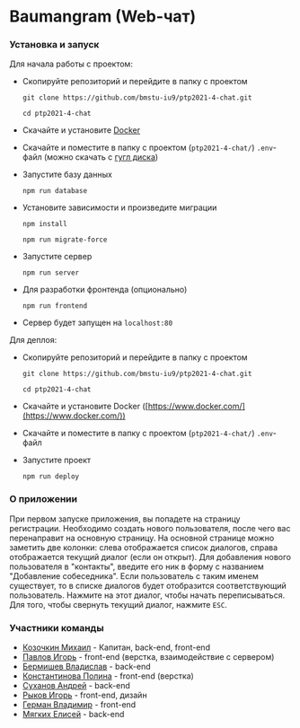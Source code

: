 # Baumangram (Web-чат)

### Установка и запуск

Для начала работы с проектом:

* Скопируйте репозиторий и перейдите в папку с проектом

  `git clone https://github.com/bmstu-iu9/ptp2021-4-chat.git`

  `cd ptp2021-4-chat`


* Скачайте и установите [Docker]([https://www.docker.com/](https://www.docker.com/))


* Скачайте и поместите в папку с проектом (`ptp2021-4-chat/`) `.env`-файл (можно скачать с [гугл диска](https://drive.google.com/file/d/1bzy6PjxmSbD6erIKdJJa3T5TXLMIM94i/view?usp=sharing))


* Запустите базу данных

  `npm run database`


* Установите зависимости и произведите миграции

  `npm install`

  `npm run migrate-force`


* Запустите сервер

  `npm run server`


* Для разработки фронтенда (опционально)

  `npm run frontend`

* Сервер будет запущен на `localhost:80`

Для деплоя:

* Скопируйте репозиторий и перейдите в папку с проектом

  `git clone https://github.com/bmstu-iu9/ptp2021-4-chat.git`

  `cd ptp2021-4-chat`


* Скачайте и установите Docker ([https://www.docker.com/](https://www.docker.com/))


* Скачайте и поместите в папку с проектом (`ptp2021-4-chat/`) `.env`-файл


* Запустите проект

  `npm run deploy`

### О приложении

При первом запуске приложения, вы попадете на страницу регистрации. Необходимо создать нового пользователя, после чего вас перенаправит на основную страницу.
На основной странице можно заметить две колонки: слева отображается список диалогов, справа отображается текущий диалог (если он открыт). Для добавления нового пользователя в "контакты", введите его ник в форму с названием "Добавление собеседника". Если пользователь с таким именем существует, то в списке диалогов будет отобразится соответствующий пользователь. Нажмите на этот диалог, чтобы начать переписываться. Для того, чтобы свернуть текущий диалог, нажмите `ESC`.

### Участники команды

* [Козочкин Михаил](https://github.com/postlog) - Капитан, back-end, front-end
* [Павлов Игорь](https://github.com/boomb0om) - front-end (верстка, взаимодействие с сервером) 
* [Бермишев Владислав](https://github.com/vladbermishev) - back-end
* [Константинова Полина](https://github.com/pollykon) - front-end (верстка)
* [Суханов Андрей](https://github.com/pug-coder) - back-end
* [Рыков Игорь](https://github.com/notops) - front-end, дизайн
* [Герман Владимир](https://github.com/gervva) - front-end
* [Мягких Елисей](https://github.com/eliseysoft) - back-end
